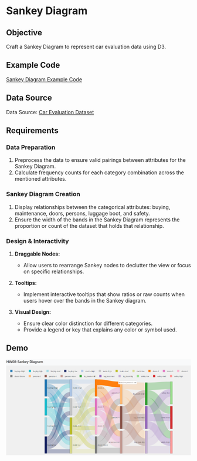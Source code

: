 # Sankey Diagram

## Objective

Craft a Sankey Diagram to represent car evaluation data using D3.

## Example Code

[Sankey Diagram Example Code](https://d3-graph-gallery.com/sankey.html)

## Data Source

Data Source: [Car Evaluation Dataset](https://archive.ics.uci.edu/dataset/19/car+evaluation)

## Requirements

### Data Preparation

1. Preprocess the data to ensure valid pairings between attributes for the Sankey Diagram.
2. Calculate frequency counts for each category combination across the mentioned attributes.

### Sankey Diagram Creation

1. Display relationships between the categorical attributes: buying, maintenance, doors, persons, luggage boot, and safety.
2. Ensure the width of the bands in the Sankey Diagram represents the proportion or count of the dataset that holds that relationship.

### Design & Interactivity

1. **Draggable Nodes:**
   - Allow users to rearrange Sankey nodes to declutter the view or focus on specific relationships.

2. **Tooltips:**
   - Implement interactive tooltips that show ratios or raw counts when users hover over the bands in the Sankey diagram.

3. **Visual Design:**
   - Ensure clear color distinction for different categories.
   - Provide a legend or key that explains any color or symbol used.
## Demo
![image](https://github.com/Yang-Shun-Yu/Data-Visualization-Project/blob/master/Sankey%20Diagram/Sankey%20diagram.png)
   
